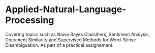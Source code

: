 # Applied-Natural-Language-Processing
Covering topics such as Naive Bayes Classifiers, Sentiment Analysis, Document Similarity and Supervised Methods for Word-Sense Disambiguation. As part of a practical assignement.
